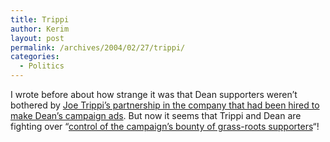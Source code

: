 ```yaml
---
title: Trippi
author: Kerim
layout: post
permalink: /archives/2004/02/27/trippi/
categories:
  - Politics
---
```

I wrote before about how strange it was that Dean supporters weren&#8217;t bothered by <a href="http://test.oxus.net/archives/000340.html" onclick="_gaq.push(['_trackEvent', 'outbound-article', 'http://test.oxus.net/archives/000340.html', 'Joe Trippi&#8217;s partnership in the company that had been hired to make Dean&#8217;s campaign ads']);" >Joe Trippi&#8217;s partnership in the company that had been hired to make Dean&#8217;s campaign ads</a>. But now it seems that Trippi and Dean are fighting over &#8220;<a href="http://www.boston.com/news/politics/president/articles/2004/02/27/dean_ex_manager_battle_for_constituency?mode=PF" onclick="_gaq.push(['_trackEvent', 'outbound-article', 'http://www.boston.com/news/politics/president/articles/2004/02/27/dean_ex_manager_battle_for_constituency?mode=PF', 'control of the campaign&#8217;s bounty of grass-roots supporters']);" >control of the campaign&#8217;s bounty of grass-roots supporters</a>&#8220;!

